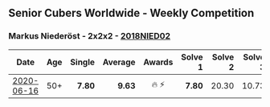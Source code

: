 ## Senior Cubers Worldwide - Weekly Competition
### Markus Niederöst - 2x2x2 - [2018NIED02](https://www.worldcubeassociation.org/persons/2018NIED02?event=222)

| Date | Age | Single | Average | Awards | Solve 1 | Solve 2 | Solve 3 | Solve 4 | Solve 5 | Video |
| :--: | :--: | --: | --: | :--: | --: | --: | --: | --: | --: | :-- |
| [2020-06-16](../../results/222/2020-06-16.md) | 50+ | **7.80** | **9.63** | 🔥 ⚡ | **7.80** | 20.30 | 10.73 | 8.39 | 9.78 | [Link](https://www.facebook.com/events/604103587178706/permalink/608554836733581/) |


<!-- Global site tag (gtag.js) - Google Analytics -->
<script async src="https://www.googletagmanager.com/gtag/js?id=UA-86348435-3"></script>
<script>window.dataLayer = window.dataLayer || []; function gtag() {dataLayer.push(arguments);} gtag('js', new Date()); gtag('config', 'UA-86348435-3');</script>
